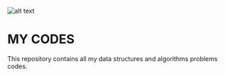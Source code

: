![alt text](https://talkingbeat.s3.amazonaws.com/media/post_pics/mceu_23418762211604146564364.jpg)
# MY CODES
This repository contains all my data structures and algorithms problems codes.
